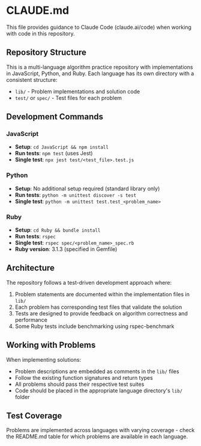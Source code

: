 # CLAUDE.md

This file provides guidance to Claude Code (claude.ai/code) when working with code in this repository.

## Repository Structure

This is a multi-language algorithm practice repository with implementations in JavaScript, Python, and Ruby. Each language has its own directory with a consistent structure:

- `lib/` - Problem implementations and solution code
- `test/` or `spec/` - Test files for each problem

## Development Commands

### JavaScript
- **Setup**: `cd JavaScript && npm install`
- **Run tests**: `npm test` (uses Jest)
- **Single test**: `npx jest test/<test_file>.test.js`

### Python
- **Setup**: No additional setup required (standard library only)
- **Run tests**: `python -m unittest discover -s test`
- **Single test**: `python -m unittest test.test_<problem_name>`

### Ruby
- **Setup**: `cd Ruby && bundle install`
- **Run tests**: `rspec`
- **Single test**: `rspec spec/<problem_name>_spec.rb`
- **Ruby version**: 3.1.3 (specified in Gemfile)

## Architecture

The repository follows a test-driven development approach where:

1. Problem statements are documented within the implementation files in `lib/`
2. Each problem has corresponding test files that validate the solution
3. Tests are designed to provide feedback on algorithm correctness and performance
4. Some Ruby tests include benchmarking using rspec-benchmark

## Working with Problems

When implementing solutions:
- Problem descriptions are embedded as comments in the `lib/` files
- Follow the existing function signatures and return types
- All problems should pass their respective test suites
- Code should be placed in the appropriate language directory's `lib/` folder

## Test Coverage

Problems are implemented across languages with varying coverage - check the README.md table for which problems are available in each language.